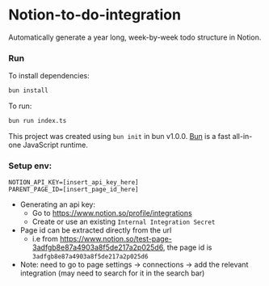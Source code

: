 # Notion-to-do-integration

Automatically generate a year long, week-by-week todo structure in Notion.

### Run

To install dependencies:

```bash
bun install
```

To run:

```bash
bun run index.ts
```
This project was created using `bun init` in bun v1.0.0. [Bun](https://bun.sh) is a fast all-in-one JavaScript runtime.


### Setup env:

```
NOTION_API_KEY=[insert_api_key_here]
PARENT_PAGE_ID=[insert_page_id_here]
```
- Generating an api key: 
    - Go to https://www.notion.so/profile/integrations
    - Create or use an existing `Internal Integration Secret` 
- Page id can be extracted directly from the url 
    - i.e from https://www.notion.so/test-page-3adfgb8e87a4903a8f5de217a2p025d6, the page id is `3adfgb8e87a4903a8f5de217a2p025d6`
- Note: need to go to page settings -> connections -> add the relevant integration (may need to search for it in the search bar)

